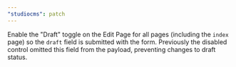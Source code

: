 ```yaml
---
"studiocms": patch
---
```


Enable the "Draft" toggle on the Edit Page for all pages (including the `index` page) so the `draft` field is submitted with the form. Previously the disabled control omitted this field from the payload, preventing changes to draft status.

